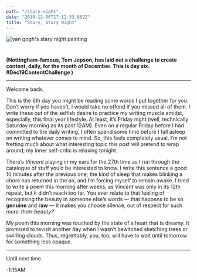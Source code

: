 ```yaml
---
path: "/stary-night"
date: "2019-12-06T17:12:33.962Z"
title: "Stary, Stary Night"
---
```


<img src="/blog/starynight.png" alt="van gogh's stary night painting" style="margin: 0px 0 40px; display: block; max-width: 100%;" />


**(Nottingham-famous, Tom Jepson, has laid out a challenge to create content, daily, for the month of December. This is day _six_. #Dec19ContentChallenge )**    
<hr/>   


Welcome back.  


This is the 6th day you might be reading some words I put together for you. Don’t worry if you haven’t, I would take no offend if you missed all of them. I write these out of the selfish desire to practice my writing muscle amidst, especially, this final year lifestyle. At least, it’s Friday night (well, technically Saturday morning as its past 12AM). Even on a regular Friday before I had committed to the daily writing, I often spend some time before I fall asleep on writing whatever comes to mind. So, this feels completely usual. I’m not fretting much about what interesting topic this post will pretend to wrap around; my inner self-critic is relaxing tonight.  


There’s _Vincent_ playing in my ears for the 27th time as I run through the catalogue of stuff you’d be interested to know. I write this sentence a good 10 minutes after the previous one; the kind of sleep that makes blinking a chore has returned in the air, and I’m forcing myself to remain awake. I tried to write a poem this morning after weeks, as _Vincent_ was only in its 12th repeat, but it didn’t reach too far. You ever relate to that feeling of recognising the beauty in someone else’s words — that happens to be so **genuine** and **raw** — it makes you choose silence, out of respect for such _more-than-beauty?_  


My poem this morning was touched by the state of a heart that is dreamy. It promised to revisit another day when I wasn’t bewitched sketching trees or swirling clouds. Thus, regrettably, you, too, will have to wait until tomorrow for something less opaque.  








<hr>  


Until next time.  

-1:15AM
